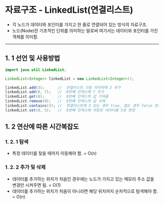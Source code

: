 # 자료구조 - LinkedList(연결리스트)

- 각 노드가 데이터와 포인터를 가지고 한 줄로 연결되어 있는 방식의 자료구조.
- 노드(Node)란 기초적인 단위를 의미하는 말로써 여기서는 데이터와 포인터를 가진 객체를 의미함.

---

## 1. 1 선언 및 사용방법

~~~java
import java.util.LinkedList;

LinkedList<Integer> linkedList = new LinkedList<Integer>();

linkedList.add(3);      //  연결리스트 가장 마지막에 3 추가
linkedList.add(0, 7);   //  0번째 인덱스에 7 추가
linkedList.get(0);      //  0번째 인덱스의 값 가져옴
linkedList.remove(0);   //  0번째 인덱스의 값 삭제
linkedList.contains(3); //  연결리스트에 3 있는 경우 true, 없는 경우 false 반환
linkedList.set(0, 5);   //  0번째 인덱스에 저장된 데이터를 5로 변경

~~~

## 1. 2 연산에 따른 시간복잡도

### 1. 2. 1 탐색
- 특정 데이터를 찾을 때까지 이동해야 함. = O(n)

### 1. 2. 2 추가 및 삭제
- 데이터를 추가하는 위치가 처음인 경우에는 노드가 가지고 있는 메모리 주소 값을 변경만 시켜주면 됨. = O(1)
- 데이터를 추가하는 위치가 처음이 아니라면 해당 위치까지 순차적으로 탐색해야 함. = O(n)

